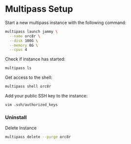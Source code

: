 # Multipass Setup

Start a new multipass instance with the following command:
```bash
multipass launch jammy \
  --name orc8r \
  --disk 100G \
  --memory 8G \
  --cpus 4
```

Check if instance has started:
```bash
multipass ls
```

Get access to the shell:
```bash
multipass shell orc8r
```

Add your public SSH key to the instance:
```bash
vim .ssh/authorized_keys
```

### Uninstall

Delete Instance
```bash
multipass delete --purge orc8r
```
